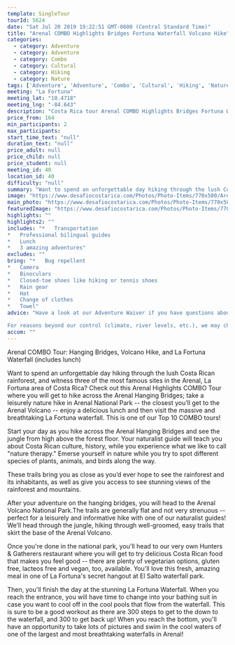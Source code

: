 ```yaml
---
template: SingleTour
tourId: 5624
date: "Sat Jul 20 2019 19:22:51 GMT-0600 (Central Standard Time)"
title: "Arenal COMBO Highlights Bridges Fortuna Waterfall Volcano Hike"
categories: 
  - category: Adventure
  - category: Adventure
  - category: Combo
  - category: Cultural
  - category: Hiking
  - category: Nature
tags: ['Adventure', 'Adventure', 'Combo', 'Cultural', 'Hiking', 'Nature']
meeting: "La Fortuna"
meeting_lat: "10.4718"
meeting_lng: "-84.643"
description: "Costa Rica tour Arenal COMBO Highlights Bridges Fortuna Waterfall Volcano Hike, id 5624"
price_from: 164
min_participants: 2
max_participants: 
start_time_text: "null"
duration_text: "null"
price_adult: null
price_child: null
price_student: null
meeting_id: 40
location_id: 40
difficulty: "null"
summary: "Want to spend an unforgettable day hiking through the lush Costa Rican rainforest, and witness three of the most famous sites in the Arenal, La Fortuna area of Costa Rica? Check out this Arenal Highlights COMBO - one of our Top 10 COMBO tours!"
image: "https://www.desafiocostarica.com/Photos/Photo-Items/770x500/Arenal-COMBO:-Hanging-Bridges--La-Fortuna-Watefall-&-Volcano-Hike-1461796221.jpg"
main_photo: "https://www.desafiocostarica.com/Photos/Photo-Items/770x500/Arenal-COMBO:-Hanging-Bridges--La-Fortuna-Watefall-&-Volcano-Hike-1461796221.jpg"
featuredImage: "https://www.desafiocostarica.com/Photos/Photo-Items/770x500/Arenal-COMBO:-Hanging-Bridges--La-Fortuna-Watefall-&-Volcano-Hike-1461796221.jpg"
highlights: ""
highlights2: ""
includes: "*   Transportation
*   Professional bilingual guides
*   Lunch
*   3 amazing adventures"
excludes: ""
bring: "*   Bug repellent
*   Camera
*   Binoculars
*   Closed-toe shoes like hiking or tennis shoes
*   Rain gear
*   Hat
*   Change of clothes
*   Towel"
advice: "Have a look at our Adventure Waiver if you have questions about our Costa Rica adventure tour policies.If you are looking for options for the best hiking and best hikes near San Jose, Tamarindo or Liberia, Costa Rica, be sure to check out our Hiking category.We are a company that prides itself in sound ecological and sustainable tourism practices. We adhere to Costa Rica National Park guidelines to stay on authorized paths and do not permit the extraction of plants or the feeding of wild animals.

For reasons beyond our control (climate, river levels, etc.), we may change to a more-suitable tour with an equal or similar adventure-appeal or offer other tour options so you don't miss out on a fun day in Costa Rica. We reserve the right to cancel a trip due to unfavorable conditions & will only run a tour according to our policies. Full refund is given if (on rare occasion) no tour is run. This adventure involves some inherent risk and physical exertion, so you must be in good physical conditions! There may be times when the waterfall has a large flow of water and swimming in the pools at the base fo the waterfall, is not recommended, but the visit to the waterfall is still highly recommended.NOTE: We have an extra transport charge for hotels outside of our normal pick-up zone."
accom: ""
---
```

Arenal COMBO Tour: Hanging Bridges, Volcano Hike, and La Fortuna Waterfall (includes lunch)

Want to spend an unforgettable day hiking through the lush Costa Rican rainforest, and witness three of the most famous sites in the Arenal, La Fortuna area of Costa Rica? Check out this Arenal Highlights COMBO Tour where you will get to hike across the Arenal Hanging Bridges; take a leisurely nature hike in Arenal National Park -- the closest you’ll get to the Arenal Volcano -- enjoy a delicious lunch and then visit the massive and breathtaking La Fortuna waterfall. This is one of our Top 10 COMBO tours!

Start your day as you hike across the Arenal Hanging Bridges and see the jungle from high above the forest floor. Your naturalist guide will teach you about Costa Rican culture, history, while you experience what we like to call "nature therapy." Emerse yourself in nature while you try to spot different species of plants, animals, and birds along the way.

These trails bring you as close as you’d ever hope to see the rainforest and its inhabitants, as well as give you access to see stunning views of the rainforest and mountains.

After your adventure on the hanging bridges, you will head to the Arenal Volcano National Park.The trails are generally flat and not very strenuous -- perfect for a leisurely and informative hike with one of our naturalist guides! We’ll head through the jungle, hiking through well-groomed, easy trails that skirt the base of the Arenal Volcano.

Once you're done in the national park, you'll head to our very own Hunters & Gatherers restaurant where you will get to try delicious Costa Rican food that makes you feel good -- there are plenty of vegetarian options, gluten free, lacteos free and vegan, too, available. You'll love this fresh, amazing meal in one of La Fortuna's secret hangout at El Salto waterfall park.

Then, you'll finish the day at the stunning La Fortuna Waterfall. When you reach the entrance, you will have time to change into your bathing suit in case you want to cool off in the cool pools that flow from the waterfall. This is sure to be a good workout as there are 300 steps to get to the down to the waterfall, and 300 to get back up! When you reach the bottom, you'll have an opportunity to take lots of pictures and swim in the cool waters of one of the largest and most breathtaking waterfalls in Arenal!